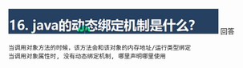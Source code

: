 ![img.png](img_/img16.png)
回答
```text
当调用对象方法的时候，该方法会和该对象的内存地址/运行类型绑定
当调用对象属性时, 没有动态绑定机制, 哪里声明哪里使用
```